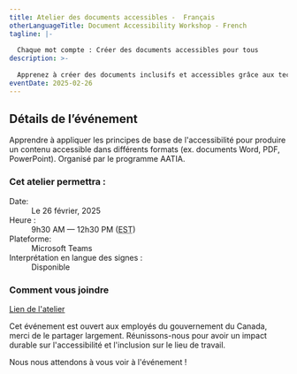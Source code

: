 ```yaml
---
title: Atelier des documents accessibles -  Français
otherLanguageTitle: Document Accessibility Workshop - French
tagline: |-
  
  Chaque mot compte : Créer des documents accessibles pour tous
description: >-
  
  Apprenez à créer des documents inclusifs et accessibles grâce aux techniques pratiques et aux conseils de l'équipe de l’Accessibilité, adaptation et technologie informatique adaptée (AATIA). Cet atelier permettra aux employés et aux gestionnaires du gouvernement du Canada d'acquérir les compétences nécessaires pour identifier, corriger et améliorer l'accessibilité des documents dans divers formats.
eventDate: 2025-02-26
---
```

## Détails de l’événement

Apprendre à appliquer les principes de base de l'accessibilité pour produire un contenu accessible dans différents formats (ex. documents Word, PDF, PowerPoint). Organisé par le programme AATIA.

### Cet atelier permettra :

<dl>
<dt>Date:</dt>
<dd>Le 26 février, 2025</dd>
<dt>Heure :</dt>
<dd>9h30 AM &mdash; 12h30 PM (<abbr title="Heure normale de l'est">EST</abbr>)</dd>
<dt>Plateforme:</dt>
<dd>Microsoft Teams</dd>
<dt>Interprétation en langue des signes :</dt>
<dd>Disponible</dd>
</dl>

### Comment vous joindre

[Lien de l'atelier](https://teams.microsoft.com/l/meetup-join/19%3ameeting_ZjZkN2U1ZDktNTNkNi00YTc4LWE1MjctYjA4ODRiMzQzMDUz%40thread.v2/0?context=%7b%22Tid%22%3a%22d05bc194-94bf-4ad6-ae2e-1db0f2e38f5e%22%2c%22Oid%22%3a%2257dd1933-e490-4a17-98c0-0c0176f7106a%22%7d)

Cet événement est ouvert aux employés du gouvernement du Canada, merci de le partager largement. Réunissons-nous pour avoir un impact durable sur l'accessibilité et l'inclusion sur le lieu de travail.

Nous nous attendons à vous voir à l'événement !
